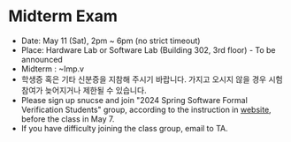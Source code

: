 # Midterm Exam

- Date: May 11 (Sat), 2pm ~ 6pm (no strict timeout)
- Place: Hardware Lab or Software Lab (Building 302, 3rd floor) - To be announced
- Midterm : ~Imp.v
- 학생증 혹은 기타 신분증을 지참해 주시기 바랍니다. 가지고 오시지 않을 경우 시험 참여가 늦어지거나 제한될 수 있습니다.
- Please sign up snucse and join "2024 Spring Software Formal Verification Students" group, according to the instruction in [website](https://bacchus.snucse.org/etc/20190801-id-instructions/), before the class in May 7.
- If you have difficulty joining the class group, email to TA.
